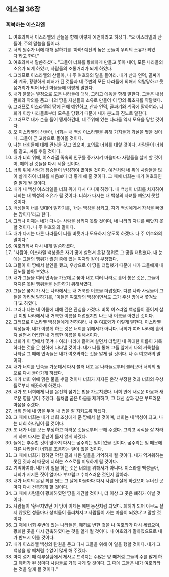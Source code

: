 ## 에스겔 36장

### 회복하는 이스라엘
1. 여호와께서 이스라엘의 산들을 향해 이렇게 예언하라고 하셨다. "오 이스라엘의 산들아, 주의 말씀을 들어라.
2. 너의 원수가 너에 대해 말하기를 '아하! 예전의 높은 곳들이 우리의 소유가 되었다'라고 한다."
3. 여호와께서 말씀하셨다. "그들이 너희를 황폐하게 만들고 쫓아 내어, 모든 나라들의 소유가 되게 하였고, 사람들의 조롱거리가 되게 하였다.
4. 그러므로 이스라엘의 산들아, 나 주 여호와의 말을 들어라. 내가 산과 언덕, 골짜기와 계곡, 황량하게 폐허가 된 것들과 네 주변의 모든 나라들에 의해서 약탈당하고 웃음거리가 되어 버린 마을들에 이렇게 말한다.
5. 내가 불붙는 열정으로 모든 나라들에 대해, 그리고 에돔을 향해 말한다. 그들은 내심 환희와 악의를 품고 나의 땅을 자신들의 소유로 만들어 이 땅의 목초지를 약탈했다.
6. 그러므로 이스라엘의 땅에 관해 예언하고, 산과 언덕, 골짜기와 계곡에 말하여라. 너희가 이방 나라들로부터 모욕을 당했기 때문에 내가 분노와 진노로 말한다.
7. 그러므로 내가 손을 들어 맹세하건대, 네 주위에 있는 나라들 역시 모욕을 당할 것이다.
8. 오 이스라엘의 산들아, 너희는 내 백성 이스라엘을 위해 가지들과 과실을 맺을 것이니, 그들이 곧 고향으로 돌아올 것이다.
9. 나는 너희들에 대해 관심을 갖고 있으며, 호의로 너희를 대할 것이다. 사람들이 너희를 갈고, 씨를 뿌릴 것이다.
10. 내가 너희 위에, 이스라엘 족속의 인구를 증가시켜 마을마다 사람들을 살게 할 것이며, 폐허 된 것들을 다시 세울 것이다.
11. 너희 위에 사람과 짐승들이 번성하여 많아질 것이다. 예전처럼 네 위에 사람들을 많이 살게 하여 너희를 처음보다 더 좋게 해 줄 것이다. 그 때에 너희는 내가 여호와인 줄 알게 될 것이다.
12. 내가 내 백성 이스라엘을 너희 위에 다시 다니게 하겠다. 내 백성이 너희를 차지하여 너희는 내 백성의 소유가 될 것이다. 너희가 다시는 내 백성의 자녀를 빼앗지 못할 것이다.
13. 백성들이 너를 빗대어 말하기를, '너는 백성을 삼키고, 자기 백성에게서 자식을 빼앗는 땅이다'라고 한다.
14. 그러나 이제는 네가 다시는 사람을 삼키지 못할 것이며, 네 나라의 자녀를 빼앗지 못할 것이다. 나 주 여호와의 말이다.
15. 내가 다시는 다른 나라들이 너를 비웃거나 모욕하지 않도록 하겠다. 나 주 여호와의 말이다."
16. 여호와께서 다시 내게 말씀하셨다.
17. "사람아, 이스라엘 백성들은 자기 땅에 살면서 온갖 행위로 그 땅을 더럽혔다. 내 눈에는 그들의 행위가 월경 중에 있는 여자와 같이 부정했다.
18. 그들이 이 땅에서 살인을 했고, 우상으로 이 땅을 더럽혔기 때문에 내가 그들에게 내 진노를 쏟아 부었다.
19. 내가 그들을 여러 민족들 가운데로 쫓아 내고 여러 나라로 흩어 놓은 것은, 그들이 저지른 못된 행위들을 심판하기 위해서였다.
20. 그들은 쫓겨 가 사는 나라에서도 내 거룩한 이름을 더럽혔다. 다른 나라 사람들이 그들을 가리켜 말하기를, '이들은 여호와의 백성이면서도 그가 주신 땅에서 쫓겨났다'고 하였다.
21. 그러나 나는 내 이름에 대해 깊은 관심을 가졌다. 비록 이스라엘 백성들이 흩어져 살던 이방 나라에서 내 거룩한 이름을 더럽혔지만 나는 내 이름을 아꼈던 것이다.
22. 그러므로 이스라엘 백성들에게 전하여라. 나 주 여호와가 이렇게 말한다. 이스라엘 백성들아, 내가 이렇게 하는 것은 너희를 위해서가 아니다. 너희가 여러 나라에 흩어져 살면서 더럽힌 내 거룩한 이름을 위해서이다.
23. 너희가 이 땅에서 쫓겨나 여러 나라에 흩어져 살면서 더럽힌 내 위대한 이름이 거룩하다는 것을 온 천하에 나타낼 것이다. 내가 너를 통해 그들 앞에서 나의 거룩함을 나타낼 그 때에 민족들은 내가 여호와라는 것을 알게 될 것이다. 나 주 여호와의 말이다.
24. 내가 너희를 민족들 가운데서 다시 불러 내고 온 나라들로부터 불러모아 너희의 땅으로 다시 돌아가게 하겠다.
25. 내가 너희 위에 맑은 물을 뿌릴 것이니 너희가 저지른 온갖 부정한 것과 너희의 우상들로부터 깨끗하게 하겠다.
26. 내가 또 너희에게 나를 온전히 섬기는 법을 가르치겠다. 너희 안에 새로운 마음과 새로운 영을 넣어 주겠다. 돌처럼 굳은 마음을 제거하고, 그 대신 살과 같은 부드러운 마음을 주겠다.
27. 너희 안에 내 영을 두어 내 법을 잘 지키도록 하겠다.
28. 그 때에 너희는 내가 너희 조상에게 준 땅에서 살 것이며, 너희는 내 백성이 되고, 나는 너희 하나님이 될 것이다.
29. 또 내가 너를 모든 부정하고 더러운 것들로부터 구해 주겠다. 그리고 곡식을 잘 자라게 하며 다시는 흉년이 들지 않게 하겠다.
30. 들에는 추수할 것이 많아져 다시는 굶주리는 일이 없을 것이다. 굶주리는 일 때문에 다른 나라들이 너희를 조롱하는 일이 없을 것이다.
31. 그 때에 너희가 행하던 악한 길과 나쁜 일들을 기억하게 될 것이다. 내가 역겨워하는 못된 짓과 죄 때문에 너희는 스스로를 미워하게 될 것이다.
32. 기억하여라. 내가 이 일을 하는 것은 너희를 위해서가 아니다. 이스라엘 백성들아, 너희가 저지른 짓이 얼마나 부끄럽고 수치스러운 것인지 알아라.
33. 내가 너희의 온갖 죄를 씻는 그 날에 마을마다 다시 사람이 살게 하겠으며 무너진 곳마다 다시 건축하게 할 것이다.
34. 그 때에 사람들이 황폐하였던 땅을 개간할 것이니, 더 이상 그 곳은 폐허가 아닐 것이다.
35. 사람들이 '황무지였던 이 땅이 이제는 에덴 동산처럼 되었다. 폐허가 되어 아무도 살지 않았던 성들마다 성벽들이 둘러쳐지고 사람들이 사는 마을이 되었다'고 말할 것이다.
36. 그 때에 너희 주변에 있는 나라들은, 폐허로 변한 것을 나 여호와가 다시 세웠으며, 황폐한 곳을 다시 건축하였다는 것을 알게 될 것이다. 나 여호와가 말하였으므로 내가 반드시 이룰 것이다.
37. 내가 이스라엘 백성의 탄원을 듣고 다시 그들을 위해 이 일을 행할 것이다. 내가 그 백성을 양 떼처럼 수없이 많게 해 주겠다.
38. 마치 절기 때 예루살렘에서 제사로 드려지는 수많은 양 떼처럼 그들의 수를 많게 하고 폐허가 된 성마다 사람들로 가득 차게 할 것이다. 그 때에 그들은 내가 여호와라는 것을 알게 될 것이다."